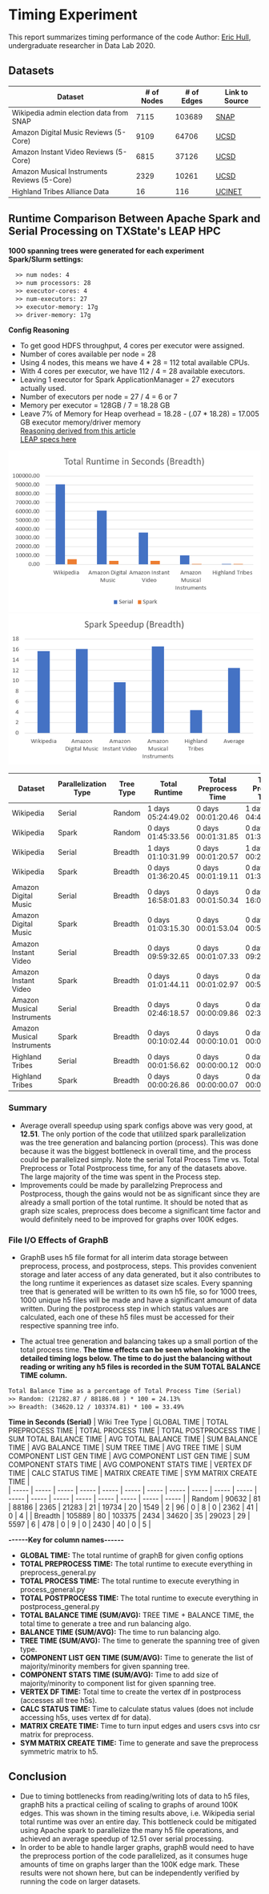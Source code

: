 # Timing Experiment

This report summarizes timing performance of the code 
Author: [Eric Hull](https://github.com/hullo-eric), undergraduate researcher in Data Lab 2020. 

## Datasets


| Dataset | # of Nodes | # of Edges | Link to Source |
| --------- | --------- | ---------- | ---------- | 
| Wikipedia admin election data from SNAP | 7115 | 103689 | [SNAP](https://snap.stanford.edu/data/wiki-Vote.html) |  
| Amazon Digital Music Reviews (5-Core) | 9109 | 64706 | [UCSD](http://jmcauley.ucsd.edu/data/amazon/links.html) | 
| Amazon Instant Video Reviews (5-Core) | 6815 | 37126 | [UCSD](http://jmcauley.ucsd.edu/data/amazon/links.html) |
| Amazon Musical Instruments Reviews (5-Core) | 2329 | 10261 | [UCSD](http://jmcauley.ucsd.edu/data/amazon/links.html) |
| Highland Tribes Alliance Data | 16 | 116 | [UCINET](http://vlado.fmf.uni-lj.si/pub/networks/data/ucinet/ucidata.htm#gama) |  

## Runtime Comparison Between Apache Spark and Serial Processing on TXState's LEAP HPC  

**1000 spanning trees were generated for each experiment**  
**Spark/Slurm settings:**
```
  >> num nodes: 4
  >> num processors: 28
  >> executor-cores: 4
  >> num-executors: 27
  >> executor-memory: 17g
  >> driver-memory: 17g
```
**Config Reasoning**  

* To get good HDFS throughput, 4 cores per executor were assigned.   
* Number of cores available per node = 28  
* Using 4 nodes, this means we have 4 * 28 = 112 total available CPUs.  
* With 4 cores per executor, we have 112 / 4 = 28 available executors.  
* Leaving 1 executor for Spark ApplicationManager = 27 executors actually used.  
* Number of executors per node = 27 / 4 = 6 or 7  
* Memory per executor = 128GB / 7 = 18.28 GB  
* Leave 7% of Memory for Heap overhead = 18.28 - (.07 * 18.28) = 17.005 GB executor memory/driver memory  
[Reasoning derived from this article](https://spoddutur.github.io/spark-notes/distribution_of_executors_cores_and_memory_for_spark_application.html)  
[LEAP specs here](https://doit.txstate.edu/rc/leap.html)

![Total Runtime in Seconds](total_runtime.png)
![Spark Speedup](spark_speedup.png)

| Dataset | Parallelization Type | Tree Type | Total Runtime | Total Preprocess Time | Total Process Time | Total Postprocess Time | Spark Speedup |
| ---------------- | ---------------- | --------------- | --------------- | --------------- | --------------- | --------------- | --------------- |
| Wikipedia | Serial | Random | 1 days 05:24:49.02 | 0 days 00:01:20.46 | 1 days 04:42:54.81 | 0 days 00:40:33.75 | N/A |
| Wikipedia | Spark | Random | 0 days 01:45:33.56 | 0 days 00:01:31.85 | 0 days 01:39:22.02 | 0 days 00:04:39.69 | 16.72 |
| Wikipedia | Serial | Breadth | 1 days 01:10:31.99 | 0 days 00:01:20.57 | 1 days 00:29:46.08 |	0 days 00:39:25.35 | N/A |
| Wikipedia | Spark | Breadth | 0 days 01:36:20.45 |	0 days 00:01:19.11 |	0 days 01:30:23.54 |	0 days 00:04:37.80 | 15.68 |
| Amazon Digital Music | Serial | Breadth | 0 days 16:58:01.83 |	0 days 00:01:50.34 |	0 days 16:07:17.83 |	0 days 00:48:53.67 | N/A |
| Amazon Digital Music | Spark | Breadth | 0 days 01:03:15.30 |	0 days 00:01:53.04 | 0 days 00:57:59.48 | 0 days 00:03:22.77 | 16.09 |
| Amazon Instant Video | Serial | Breadth | 0 days 09:59:32.65 | 0 days 00:01:07.33 |	0 days 09:24:07.44 | 0 days 00:34:17.88 | N/A |
| Amazon Instant Video | Spark | Breadth | 0 days 01:01:44.11 | 0 days 00:01:02.97 | 0 days 00:56:29.30 | 0 days 00:04:11.84 | 9.71 |
| Amazon Musical Instruments | Serial | Breadth | 0 days 02:46:18.57 | 0 days 00:00:09.86 | 0 days 02:33:32.82 | 0 days 00:12:35.88 | N/A |
| Amazon Musical Instruments | Spark | Breadth | 0 days 00:10:02.44 | 0 days 00:00:10.01 | 0 days 00:08:53.69 | 0 days 00:00:58.74 | 16.56 |
| Highland Tribes | Serial | Breadth | 0 days 00:01:56.62 | 0 days 00:00:00.12 | 0 days 00:01:35.49 | 0 days 00:00:21.02 | N/A |
| Highland Tribes | Spark | Breadth | 0 days 00:00:26.86 | 0 days 00:00:00.07 |	0 days 00:00:13.11 | 0 days 00:00:13.68 | 4.34 |  

### Summary  

* Average overall speedup using spark configs above was very good, at **12.51**. The only portion of the code that utililzed spark parallelization was the tree generation and balancing portion (process). This was done because it was the biggest bottleneck in overall time, and the process could be parallelized simply. Note the serial Total Process Time vs. Total Preprocess or Total Postprocess time, for any of the datasets above. The large majority of the time was spent in the Process step. 
* Improvements could be made by parallelzing Preprocess and Postprocess, though the gains would not be as significant since they are already a small portion of the total runtime. It should be noted that as graph size scales, preprocess does become a significant time factor and would definitely need to be improved for graphs over 100K edges.

### File I/O Effects of GraphB  

* GraphB uses h5 file format for all interim data storage between preprocess, process, and postprocess, steps. This provides convenient storage and later access of any data generated, but it also contributes to the long runtime it experiences as dataset size scales. Every spanning tree that is generated will be written to its own h5 file, so for 1000 trees, 1000 unique h5 files will be made and have a significant amount of data written. During the postprocess step in which status values are calculated, each one of these h5 files must be accessed for their respective spanning tree info.  

* The actual tree generation and balancing takes up a small portion of the total process time. **The time effects can be seen when looking at the detailed timing logs below. The time to do just the balancing without reading or writing any h5 files is recorded in the SUM TOTAL BALANCE TIME column.**  
```
Total Balance Time as a percentage of Total Process Time (Serial)
>> Random: (21282.87 / 88186.08 ) * 100 = 24.13%  
>> Breadth: (34620.12 / 103374.81) * 100 = 33.49%  
```  
  
**Time in Seconds (Serial)**
| Wiki Tree Type | GLOBAL TIME | TOTAL PREPROCESS TIME | TOTAL PROCESS TIME | TOTAL POSTPROCESS TIME | SUM TOTAL BALANCE TIME | AVG TOTAL BALANCE TIME | SUM BALANCE TIME | AVG BALANCE TIME | SUM TREE TIME | AVG TREE TIME | SUM COMPONENT LIST GEN TIME | AVG COMPONENT LIST GEN TIME | SUM COMPONENT STATS TIME | AVG COMPONENT STATS TIME | VERTEX DF TIME | CALC STATUS TIME | MATRIX CREATE TIME | SYM MATRIX CREATE TIME |  
| ----- | ----- | ----- | ----- | ----- | ----- | ----- | ----- | ----- | ----- | ----- | ----- | ----- | ----- | ----- | ----- | ----- | ----- | ----- |
| Random | 90632 | 81 | 88186 | 2365 | 21283 | 21 | 19734 | 20 | 1549 | 2 | 96 | 0 | 8 | 0 | 2362 | 41 | 0 | 4 |
| Breadth | 105889 | 80 | 103375 | 2434 | 34620 | 35 | 29023 | 29 | 5597 | 6 | 478 | 0 | 9 | 0 | 2430 | 40 | 0 | 5 |  

**------Key for column names------**  
* **GLOBAL TIME:** The total runtime of graphB for given config options  
* **TOTAL PREPROCESS TIME:** The total runtime to execute everything in preprocess_general.py  
* **TOTAL PROCESS TIME:** The total runtime to execute everything in process_general.py  
* **TOTAL POSTPROCESS TIME:** The total runtime to execute everything in postprocess_general.py  
* **TOTAL BALANCE TIME (SUM/AVG):** TREE TIME + BALANCE TIME, the total time to generate a tree and run balancing algo.  
* **BALANCE TIME (SUM/AVG):** The time to run balancing algo.  
* **TREE TIME (SUM/AVG):** The time to generate the spanning tree of given type.  
* **COMPONENT LIST GEN TIME (SUM/AVG):** Time to generate the list of majority/minority members for given spanning tree.  
* **COMPONENT STATS TIME (SUM/AVG):** Time to add size of majority/minority to component list for given spanning tree.  
* **VERTEX DF TIME:** Total time to create the vertex df in postprocess (accesses all tree h5s).  
* **CALC STATUS TIME:** Time to calculate status values (does not include accessing h5s, uses vertex df for data).  
* **MATRIX CREATE TIME:** Time to turn input edges and users csvs into csr matrix for preprocess.  
* **SYM MATRIX CREATE TIME:** Time to generate and save the preprocess symmetric matrix to h5.  

## Conclusion

* Due to timing bottlenecks from reading/writing lots of data to h5 files, graphB hits a practical ceiling of scaling to graphs of around 100K edges. This was shown in the timing results above, i.e. Wikipedia serial total runtime was over an entire day. This bottleneck could be mitigated using Apache spark to parallelize the many h5 file operations, and achieved an average speedup of 12.51 over serial processing.
* In order to be able to handle larger graphs, graphB would need to have the preprocess portion of the code parallelized, as it consumes huge amounts of time on graphs larger than the 100K edge mark. These results were not shown here, but can be independently verified by running the code on larger datasets. 


